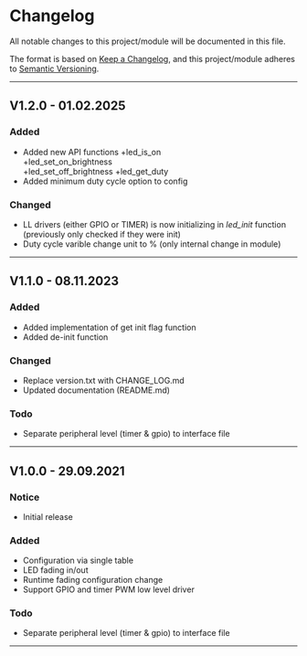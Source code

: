 # Changelog
All notable changes to this project/module will be documented in this file.

The format is based on [Keep a Changelog](https://keepachangelog.com/en/1.0.0/),
and this project/module adheres to [Semantic Versioning](https://semver.org/spec/v2.0.0.html).

---
## V1.2.0 - 01.02.2025

### Added
 - Added new API functions
    +led_is_on              
    +led_set_on_brightness  
    +led_set_off_brightness 
    +led_get_duty        
 - Added minimum duty cycle option to config    

### Changed
 - LL drivers (either GPIO or TIMER) is now initializing in *led_init* function (previously only checked if they were init)
 - Duty cycle varible change unit to % (only internal change in module)

---
## V1.1.0 - 08.11.2023

### Added
 - Added implementation of get init flag function
 - Added de-init function

### Changed
 - Replace version.txt with CHANGE_LOG.md
 - Updated documentation (README.md)

### Todo
 - Separate peripheral level (timer & gpio) to interface
   file

---
## V1.0.0 - 29.09.2021

### Notice
 - Initial release

### Added
 - Configuration via single table
 - LED fading in/out
 - Runtime fading configuration change
 - Support GPIO and timer PWM low level driver

### Todo
 - Separate peripheral level (timer & gpio) to interface
   file

---
